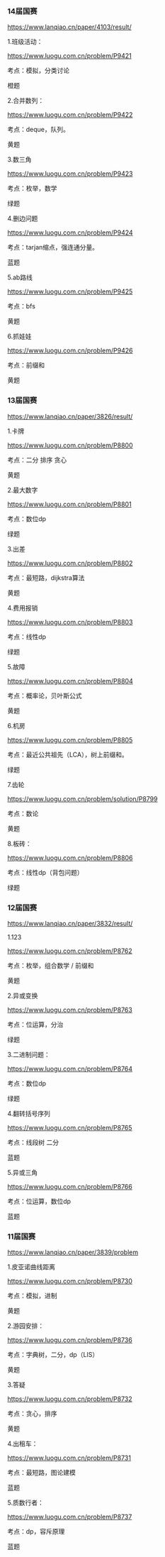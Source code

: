 ### 14届国赛

https://www.lanqiao.cn/paper/4103/result/

1.班级活动：

https://www.luogu.com.cn/problem/P9421

考点：模拟，分类讨论

橙题

2.合并数列：

https://www.luogu.com.cn/problem/P9422

考点：deque，队列。

黄题

3.数三角

https://www.luogu.com.cn/problem/P9423

考点：枚举，数学

绿题

4.删边问题

https://www.luogu.com.cn/problem/P9424

考点：tarjan缩点，强连通分量。

蓝题

5.ab路线

https://www.luogu.com.cn/problem/P9425

考点：bfs

黄题

6.抓娃娃

https://www.luogu.com.cn/problem/P9426

考点：前缀和

黄题

### 13届国赛

https://www.lanqiao.cn/paper/3826/result/

1.卡牌

https://www.luogu.com.cn/problem/P8800

考点：二分 排序 贪心

黄题

2.最大数字

https://www.luogu.com.cn/problem/P8801

考点：数位dp

绿题

3.出差

https://www.luogu.com.cn/problem/P8802

考点：最短路，dijkstra算法

黄题

4.费用报销

https://www.luogu.com.cn/problem/P8803

考点：线性dp

绿题

5.故障

https://www.luogu.com.cn/problem/P8804

考点：概率论，贝叶斯公式

黄题

6.机房

https://www.luogu.com.cn/problem/P8805

考点：最近公共祖先（LCA），树上前缀和。

绿题

7.齿轮

https://www.luogu.com.cn/problem/solution/P8799

考点：数论

黄题

8.板砖：

https://www.luogu.com.cn/problem/P8806

考点：线性dp（背包问题）

绿题

### 12届国赛

https://www.lanqiao.cn/paper/3832/result/

1.123

https://www.luogu.com.cn/problem/P8762

考点：枚举，组合数学  /  前缀和

黄题

2.异或变换

https://www.luogu.com.cn/problem/P8763

考点：位运算，分治

绿题

3.二进制问题：

https://www.luogu.com.cn/problem/P8764

考点：数位dp

绿题

4.翻转括号序列

https://www.luogu.com.cn/problem/P8765

考点：线段树 二分

蓝题

5.异或三角

https://www.luogu.com.cn/problem/P8766

考点：位运算，数位dp

蓝题

### 11届国赛

https://www.lanqiao.cn/paper/3839/problem

1.皮亚诺曲线距离

https://www.luogu.com.cn/problem/P8730

考点：模拟，进制

黄题

2.游园安排：

https://www.luogu.com.cn/problem/P8736

考点：字典树，二分，dp（LIS）

黄题

3.答疑

https://www.luogu.com.cn/problem/P8732

考点：贪心，排序

黄题

4.出租车：

https://www.luogu.com.cn/problem/P8731

考点：最短路，图论建模

蓝题

5.质数行者：

https://www.luogu.com.cn/problem/P8737

考点：dp，容斥原理

蓝题
